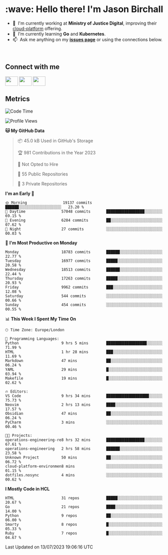 <h1 align="left" id="jason-title">:wave: Hello there! I'm Jason Birchall</h1>

- :office: &nbsp;I'm currently working at **Ministry of Justice Digital**, improving their [cloud-platform](https://github.com/ministryofjustice/cloud-platform) offering.
- :seedling: &nbsp;I’m currently learning **Go** and **Kubernetes**.
- :mailbox: &nbsp;Ask me anything on my **[issues page]** or using the connections below.


<br>

<h2>Connect with me</h2>
<p>
<a href="https://twitter.com/jsonBirchall" target="blank"><img align="center" src="https://cdn.jsdelivr.net/npm/simple-icons@3.0.1/icons/twitter.svg" alt="" height="30" width="40" /></a>
<a href="https://keybase.io/json0" target="blank"><img align="center" src="https://cdn.jsdelivr.net/npm/simple-icons@3.0.1/icons/keybase.svg" alt="" height="30" width="40" /></a>
<a href="https://www.reddit.com/user/kakorate" target="blank"><img align="center" src="https://cdn.jsdelivr.net/npm/simple-icons@3.0.1/icons/reddit.svg" alt="" height="30" width="40" /></a>
</p>

<h2>Metrics</h2>

<!--START_SECTION:waka-->
![Code Time](http://img.shields.io/badge/Code%20Time-1%2C139%20hrs%2026%20mins-blue)

![Profile Views](http://img.shields.io/badge/Profile%20Views-0-blue)

**🐱 My GitHub Data** 

> 📦 45.0 kB Used in GitHub's Storage 
 > 
> 🏆 981 Contributions in the Year 2023
 > 
> 🚫 Not Opted to Hire
 > 
> 📜 55 Public Repositories 
 > 
> 🔑 3 Private Repositories 
 > 
**I'm an Early 🐤** 

```text
🌞 Morning                19137 commits       ██████░░░░░░░░░░░░░░░░░░░   23.20 % 
🌆 Daytime                57048 commits       █████████████████░░░░░░░░   69.15 % 
🌃 Evening                6284 commits        ██░░░░░░░░░░░░░░░░░░░░░░░   07.62 % 
🌙 Night                  27 commits          ░░░░░░░░░░░░░░░░░░░░░░░░░   00.03 % 
```
📅 **I'm Most Productive on Monday** 

```text
Monday                   18783 commits       ██████░░░░░░░░░░░░░░░░░░░   22.77 % 
Tuesday                  16977 commits       █████░░░░░░░░░░░░░░░░░░░░   20.58 % 
Wednesday                18513 commits       ██████░░░░░░░░░░░░░░░░░░░   22.44 % 
Thursday                 17263 commits       █████░░░░░░░░░░░░░░░░░░░░   20.93 % 
Friday                   9962 commits        ███░░░░░░░░░░░░░░░░░░░░░░   12.08 % 
Saturday                 544 commits         ░░░░░░░░░░░░░░░░░░░░░░░░░   00.66 % 
Sunday                   454 commits         ░░░░░░░░░░░░░░░░░░░░░░░░░   00.55 % 
```


📊 **This Week I Spent My Time On** 

```text
🕑︎ Time Zone: Europe/London

💬 Programming Languages: 
Python                   9 hrs 5 mins        ██████████████████░░░░░░░   71.99 % 
HTML                     1 hr 28 mins        ███░░░░░░░░░░░░░░░░░░░░░░   11.69 % 
Markdown                 47 mins             ██░░░░░░░░░░░░░░░░░░░░░░░   06.24 % 
YAML                     29 mins             █░░░░░░░░░░░░░░░░░░░░░░░░   03.94 % 
Makefile                 19 mins             █░░░░░░░░░░░░░░░░░░░░░░░░   02.62 % 

🔥 Editors: 
VS Code                  9 hrs 34 mins       ███████████████████░░░░░░   75.73 % 
Neovim                   2 hrs 13 mins       ████░░░░░░░░░░░░░░░░░░░░░   17.57 % 
Obsidian                 47 mins             ██░░░░░░░░░░░░░░░░░░░░░░░   06.24 % 
PyCharm                  3 mins              ░░░░░░░░░░░░░░░░░░░░░░░░░   00.46 % 

🐱‍💻 Projects: 
operations-engineering-re8 hrs 32 mins       █████████████████░░░░░░░░   67.61 % 
operations-engineering   2 hrs 58 mins       ██████░░░░░░░░░░░░░░░░░░░   23.58 % 
Unknown Project          50 mins             ██░░░░░░░░░░░░░░░░░░░░░░░   06.72 % 
cloud-platform-environmen8 mins              ░░░░░░░░░░░░░░░░░░░░░░░░░   01.15 % 
dotfiles.nosync          4 mins              ░░░░░░░░░░░░░░░░░░░░░░░░░   00.62 % 
```

**I Mostly Code in HCL** 

```text
HTML                     31 repos            █████░░░░░░░░░░░░░░░░░░░░   20.67 % 
Go                       21 repos            ████░░░░░░░░░░░░░░░░░░░░░   14.00 % 
Python                   9 repos             ██░░░░░░░░░░░░░░░░░░░░░░░   06.00 % 
Smarty                   8 repos             █░░░░░░░░░░░░░░░░░░░░░░░░   05.33 % 
Ruby                     7 repos             █░░░░░░░░░░░░░░░░░░░░░░░░   04.67 % 
```




 Last Updated on 13/07/2023 19:06:16 UTC
<!--END_SECTION:waka-->

<!-- links -->

[issues page]: https://github.com/jasonBirchall/jasonBirchall/issues "jasonBirchall/issues"
